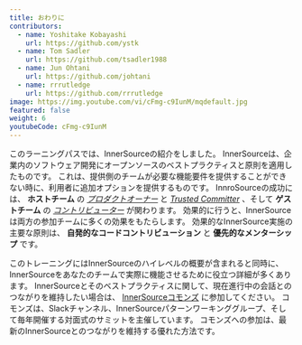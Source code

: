 ```yaml
---
title: おわりに
contributors:
  - name: Yoshitake Kobayashi
    url: https://github.com/ystk
  - name: Tom Sadler
    url: https://github.com/tsadler1988
  - name: Jun Ohtani
    url: https://github.com/johtani
  - name: rrrutledge
    url: https://github.com/rrrutledge
image: https://img.youtube.com/vi/cFmg-c9IunM/mqdefault.jpg
featured: false
weight: 6
youtubeCode: cFmg-c9IunM
---
```

<div class="paragraph">
<p>このラーニングパスでは、InnerSourceの紹介をしました。
InnerSourceは、企業内のソフトウェア開発にオープンソースのベストプラクティスと原則を適用したものです。
これは、提供側のチームが必要な機能要件を提供することができない時に、利用者に追加オプションを提供するものです。
InnroSourceの成功には、 <strong>ホストチーム</strong> の <a href="https://innersourcecommons.org/ja/learn/learning-path/product-owner"><em>プロダクトオーナー</em></a> と <a href="https://innersourcecommons.org/ja/learn/learning-path/trusted-committer"><em>Trusted Committer</em></a> 、そして <strong>ゲストチーム</strong> の <a href="https://innersourcecommons.org/ja/learn/learning-path/contributor"><em>コントリビューター</em></a> が関わります。
効果的に行うと、InnerSourceは両方の参加チームに多くの効果をもたらします。
効果的なInnerSource実施の主要な原則は、 <strong>自発的なコードコントリビューション</strong> と <strong>優先的なメンターシップ</strong> です。</p>
</div>
<div class="paragraph">
<p>このトレーニングにはInnerSourceのハイレベルの概要が含まれると同時に、InnerSourceをあなたのチームで実際に機能させるために役立つ詳細が多くあります。
InnerSourceとそのベストプラクティスに関して、現在進行中の会話とのつながりを維持したい場合は、 <a href="http://innersourcecommons.org">InnerSourceコモンズ</a> に参加してください。
コモンズは、Slackチャンネル、InnerSourceパターンワーキンググループ、そして毎年開催する対面式のサミットを主催しています。
コモンズへの参加は、最新のInnerSourceとのつながりを維持する優れた方法です。</p>
</div>
<!--- This file autogenerated from https://github.com/InnerSourceCommons/InnerSourceLearningPath/blob/master/scripts -->